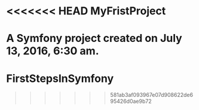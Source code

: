 <<<<<<< HEAD
MyFristProject
==============

A Symfony project created on July 13, 2016, 6:30 am.
=======
# FirstStepsInSymfony
>>>>>>> 581ab3af093967e07d908622de695426d0ae9b72
